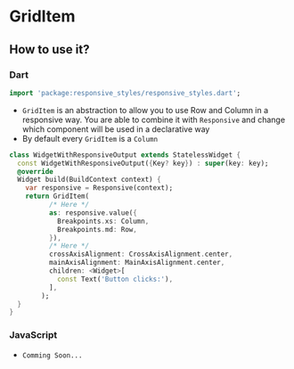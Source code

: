 # GridItem

## How to use it?

### Dart

```dart
import 'package:responsive_styles/responsive_styles.dart';
```

- `GridItem` is an abstraction to allow you to use Row and Column in a responsive way. You are able to combine it with `Responsive` and change which component will be used in a declarative way
- By default every `GridItem` is a `Column`


```dart
class WidgetWithResponsiveOutput extends StatelessWidget {
  const WidgetWithResponsiveOutput({Key? key}) : super(key: key);
  @override
  Widget build(BuildContext context) {
    var responsive = Responsive(context);
    return GridItem(
          /* Here */
          as: responsive.value({
            Breakpoints.xs: Column,
            Breakpoints.md: Row,
          }),
          /* Here */
          crossAxisAlignment: CrossAxisAlignment.center,
          mainAxisAlignment: MainAxisAlignment.center,
          children: <Widget>[
            const Text('Button clicks:'),
          ],
        );
  }
}
```


### JavaScript

- `Comming Soon...`
